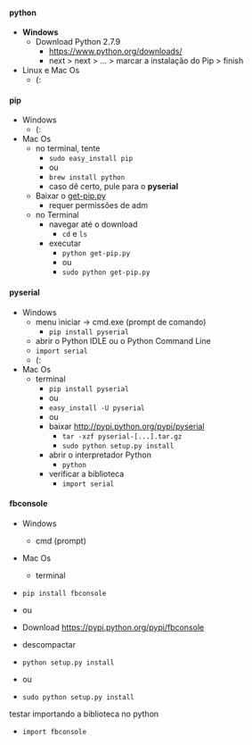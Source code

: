 #### python
- **Windows**
	- Download Python 2.7.9
		- https://www.python.org/downloads/
		- next > next > ... > marcar a instalação do Pip > finish
- Linux e Mac Os
	- (:

#### pip
- Windows
	- (:
- Mac Os
	- no terminal, tente
		- `sudo easy_install pip`
		- ou
		- `brew install python`
		- caso dê certo, pule para o **pyserial**
	- Baixar o [get-pip.py](https://bootstrap.pypa.io/get-pip.py)
		- requer permissões de adm
	- no Terminal
		- navegar até o download
			- `cd` e `ls`
		- executar
			- `python get-pip.py`
			- ou
			- `sudo python get-pip.py`

#### pyserial
- Windows
	- menu iniciar -> cmd.exe (prompt de comando)
		- `pip install pyserial`
	- abrir o Python IDLE ou o Python Command Line
	- `import serial`
	- (:
- Mac Os
	- terminal
		- `pip install pyserial`
		- ou
		- `easy_install -U pyserial`
		- ou
		- baixar http://pypi.python.org/pypi/pyserial
			- `tar -xzf pyserial-[...].tar.gz`
			- `sudo python setup.py install`
		- abrir o interpretador Python
			- `python`
		- verificar a biblioteca
			- `import serial`

#### fbconsole
- Windows
	- cmd (prompt)
- Mac Os
	- terminal
 

- `pip install fbconsole`
- ou
- Download https://pypi.python.org/pypi/fbconsole
- descompactar
- `python setup.py install`
- ou
- `sudo python setup.py install`

testar importando a biblioteca no python
- `import fbconsole`